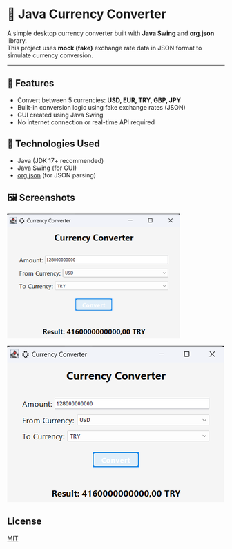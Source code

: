 # 💱 Java Currency Converter

A simple desktop currency converter built with **Java Swing** and **org.json** library.  
This project uses **mock (fake)** exchange rate data in JSON format to simulate currency conversion.

---

## 📌 Features

- Convert between 5 currencies: **USD, EUR, TRY, GBP, JPY**
- Built-in conversion logic using fake exchange rates (JSON)
- GUI created using Java Swing
- No internet connection or real-time API required

## 🧪 Technologies Used

- Java (JDK 17+ recommended)
- Java Swing (for GUI)
- [org.json](https://github.com/stleary/JSON-java) (for JSON parsing)

## 🖼️ Screenshots

<img src="images/sc1.png" alt="Ana Ekran" width="400"/>

![Karakterler](images/sc1.png)

  ## License

[MIT](https://choosealicense.com/licenses/mit/)
